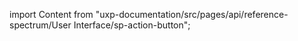 
import Content from "uxp-documentation/src/pages/api/reference-spectrum/User Interface/sp-action-button";

<Content query="product=photoshop"/>

